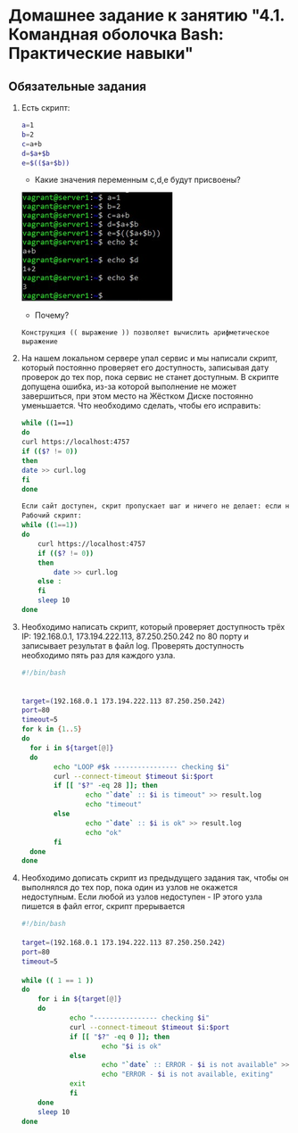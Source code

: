 # Домашнее задание к занятию "4.1. Командная оболочка Bash: Практические навыки"

## Обязательные задания

1. Есть скрипт:
    ```bash
    a=1
    b=2
    c=a+b
    d=$a+$b
    e=$(($a+$b))
    ```
    * Какие значения переменным c,d,e будут присвоены?
	
	![01](https://github.com/NotClove/netology.devops/blob/master/04-script-01-bash/pics/01.jpg?raw=true)

    * Почему?

	```
	Конструкция (( выражение )) позволяет вычислить арифметическое выражение
	```

2. На нашем локальном сервере упал сервис и мы написали скрипт, который постоянно проверяет его доступность, записывая дату проверок до тех пор, пока сервис не станет доступным. В скрипте допущена ошибка, из-за которой выполнение не может завершиться, при этом место на Жёстком Диске постоянно уменьшается. Что необходимо сделать, чтобы его исправить:
    ```bash
    while ((1==1)
    do
    curl https://localhost:4757
    if (($? != 0))
    then
    date >> curl.log
    fi
    done
    ```
	```bash
    Если сайт доступен, скрит пропускает шаг и ничего не делает: если не доступен, записывает дату в файл curl.log, проверка происходит каждые 10 секунд.
	Рабочий скрипт:
 	while ((1==1))
    do
    	curl https://localhost:4757
    	if (($? != 0))
    	then
    		date >> curl.log
        else :
    	fi
 		sleep 10
    done
	```   


3. Необходимо написать скрипт, который проверяет доступность трёх IP: 192.168.0.1, 173.194.222.113, 87.250.250.242 по 80 порту и записывает результат в файл log. Проверять доступность необходимо пять раз для каждого узла.

    ```bash
    #!/bin/bash
    
    
    target=(192.168.0.1 173.194.222.113 87.250.250.242)
    port=80
    timeout=5
    for k in {1..5}
    do
      for i in ${target[@]}
      do
            echo "LOOP #$k ---------------- checking $i"
            curl --connect-timeout $timeout $i:$port
            if [[ "$?" -eq 28 ]]; then
                    echo "`date` :: $i is timeout" >> result.log
                    echo "timeout"
            else
                    echo "`date` :: $i is ok" >> result.log
                    echo "ok"
            fi
      done
    done
    ```

4. Необходимо дописать скрипт из предыдущего задания так, чтобы он выполнялся до тех пор, пока один из узлов не окажется недоступным. Если любой из узлов недоступен - IP этого узла пишется в файл error, скрипт прерывается

    ```bash
    #!/bin/bash

    target=(192.168.0.1 173.194.222.113 87.250.250.242)
    port=80
    timeout=5

    while (( 1 == 1 ))
    do
        for i in ${target[@]}
        do
                echo "---------------- checking $i"
                curl --connect-timeout $timeout $i:$port
                if [[ "$?" -eq 0 ]]; then
                        echo "$i is ok"
                else
                        echo "`date` :: ERROR - $i is not available" >> result.log
                        echo "ERROR - $i is not available, exiting"
                exit
                fi
        done
        sleep 10
    done
    ```
